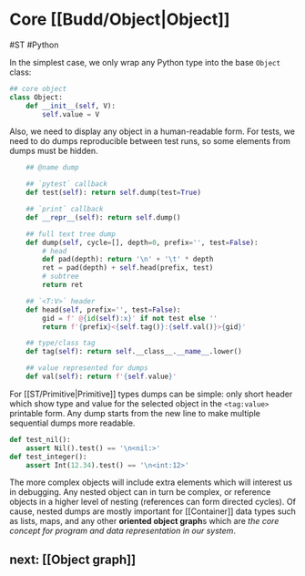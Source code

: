 # Core [[Budd/Object|Object]]
#ST #Python 

In the simplest case, we only wrap any Python type into the base `Object` class:

```py
## core object
class Object:
    def __init__(self, V):
        self.value = V
```

Also, we need to display any object in a human-readable form. For tests, we need to do dumps reproducible between test runs, so some elements from dumps must be hidden.

```py
    ## @name dump

    ## `pytest` callback
    def test(self): return self.dump(test=True)

    ## `print` callback
    def __repr__(self): return self.dump()

    ## full text tree dump
    def dump(self, cycle=[], depth=0, prefix='', test=False):
        # head
        def pad(depth): return '\n' + '\t' * depth
        ret = pad(depth) + self.head(prefix, test)
        # subtree
        return ret

    ## `<T:V>` header
    def head(self, prefix='', test=False):
        gid = f' @{id(self):x}' if not test else ''
        return f'{prefix}<{self.tag()}:{self.val()}>{gid}'

    ## type/class tag
    def tag(self): return self.__class__.__name__.lower()

    ## value represented for dumps
    def val(self): return f'{self.value}'
```

For [[ST/Primitive|Primitive]] types dumps can be simple: only short header which show type and value for the selected object in the `<tag:value>` printable form. Any dump starts from the new line to make multiple sequential dumps more readable.

```py
def test_nil():
    assert Nil().test() == '\n<nil:>'
def test_integer():
    assert Int(12.34).test() == '\n<int:12>'
```

The more complex objects will include extra elements which will interest us in debugging. Any nested object can in turn be complex, or reference objects in a higher level of nesting (references can form directed cycles). Of cause, nested dumps are mostly important for [[Container]] data types such as lists, maps, and any other **oriented object graph**s which are *the core concept for program and data representation in our system*.

## next: [[Object graph]]
